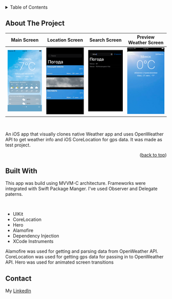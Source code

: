 <a name="readme-top"></a>

<!-- PROJECT LOGO -->
<br />

<!-- TABLE OF CONTENTS -->
<details>
  <summary>Table of Contents</summary>
  <ol>
    <li>
      <a href="#about-the-project">About The Project</a>
      <ul>
        <li><a href="#built-with">Built With</a></li>
      </ul>
    </li>
    <li><a href="#usage">Usage</a></li>
    <li><a href="#roadmap">Roadmap</a></li>
    <li><a href="#contact">Contact</a></li>
    <li><a href="#acknowledgments">Acknowledgments</a></li>
  </ol>
</details>

## About The Project

| Main Screen | Location Screen | Search Screen | Preview Weather Screen |
| --- | --- | --- | --- |
| <img src="Images/MainScreen.png" alt="Main screen"> | <img src="Images/LocationsScreen.png" alt="Location Screen"> | <img src="Images/SearchScreen.png" alt="Search Screen"> | <img src="Images/PreviewWeatherScreen.png" alt="Preview Weather Screen"> |

<br>
<p>An iOS app that visually clones native Weather app and uses OpenWeather API to get weather info and iOS CoreLocation for gps data. It was made as test project.
</p>
<p align="right">(<a href="#readme-top">back to top</a>)</p>

## Built With

<p>This app was build using MVVM-C architecture. Frameworks were integrated with Swift Package Manger. I've used Observer and Delegate paterns.</p>
<br>
<ul>
    <li>UIKit</li>
  <li>CoreLocation</li>
  <li>Hero</li>
    <li>Alamofire</li>
    <li>Dependency Injection</li>
    <li>XCode Instruments</li>
</ul>

<p>Alamofire was used for getting and parsing data from OpenWeather API. CoreLocation was used for getting gps data for passing in to OpenWeather API.
Hero was used for animated screen transitions</p>

## Contact
My [LinkedIn](https://www.linkedin.com/in/nicktsaruk/)
